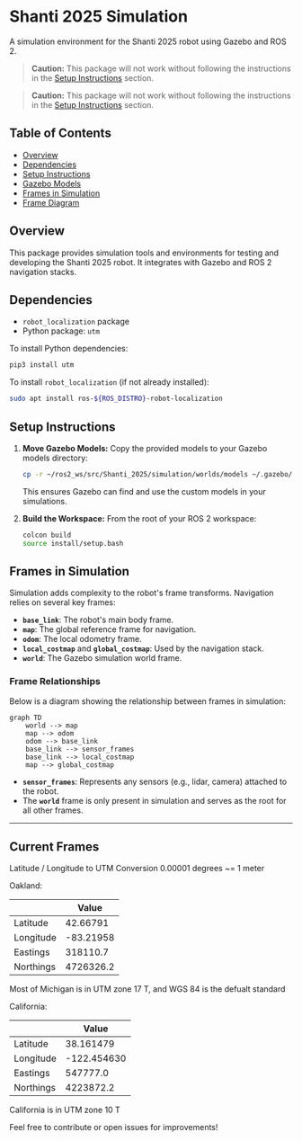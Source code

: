 # Shanti 2025 Simulation

A simulation environment for the Shanti 2025 robot using Gazebo and ROS 2.

> **Caution:** This package will not work without following the instructions in the [Setup Instructions](#setup-instructions) section.

> **Caution:** This package will not work without following the instructions in the [Setup Instructions](#setup-instructions) section.

## Table of Contents

- [Overview](#overview)
- [Dependencies](#dependencies)
- [Setup Instructions](#setup-instructions)
- [Gazebo Models](#gazebo-models)
- [Frames in Simulation](#frames-in-simulation)
- [Frame Diagram](#frame-diagram)

## Overview

This package provides simulation tools and environments for testing and developing the Shanti 2025 robot. It integrates with Gazebo and ROS 2 navigation stacks.

## Dependencies

- `robot_localization` package
- Python package: `utm`

To install Python dependencies:

```bash
pip3 install utm
```

To install `robot_localization` (if not already installed):

```bash
sudo apt install ros-${ROS_DISTRO}-robot-localization
```

## Setup Instructions

1. **Move Gazebo Models:**
   Copy the provided models to your Gazebo models directory:

   ```bash
   cp -r ~/ros2_ws/src/Shanti_2025/simulation/worlds/models ~/.gazebo/
   ```

   This ensures Gazebo can find and use the custom models in your simulations.

2. **Build the Workspace:**
   From the root of your ROS 2 workspace:
   ```bash
   colcon build
   source install/setup.bash
   ```

## Frames in Simulation

Simulation adds complexity to the robot's frame transforms. Navigation relies on several key frames:

- **`base_link`**: The robot's main body frame.
- **`map`**: The global reference frame for navigation.
- **`odom`**: The local odometry frame.
- **`local_costmap`** and **`global_costmap`**: Used by the navigation stack.
- **`world`**: The Gazebo simulation world frame.

### Frame Relationships

Below is a diagram showing the relationship between frames in simulation:

```mermaid
graph TD
    world --> map
    map --> odom
    odom --> base_link
    base_link --> sensor_frames
    base_link --> local_costmap
    map --> global_costmap
```

- **`sensor_frames`**: Represents any sensors (e.g., lidar, camera) attached to the robot.
- The **`world`** frame is only present in simulation and serves as the root for all other frames.

---

## Current Frames

Latitude / Longitude to UTM Conversion
0.00001 degrees ~= 1 meter

Oakland:

|           | Value     |
| --------- | --------- |
| Latitude  | 42.66791  |
| Longitude | -83.21958 |
| Eastings  | 318110.7  |
| Northings | 4726326.2 |

Most of Michigan is in UTM zone 17 T, and WGS 84 is the defualt standard

California:

|           | Value       |
| --------- | ----------- |
| Latitude  | 38.161479   |
| Longitude | -122.454630 |
| Eastings  | 547777.0    |
| Northings | 4223872.2   |

California is in UTM zone 10 T

Feel free to contribute or open issues for improvements!
